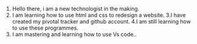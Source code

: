 1. Hello there, i am a new technologist in the making.
2. I am learning how to use html and css to redesign a website.
3.I have created my pivotal tracker and github account.
4.I am still learning how to use these programmes.
5. I am mastering and learning how to use Vs code..
 
